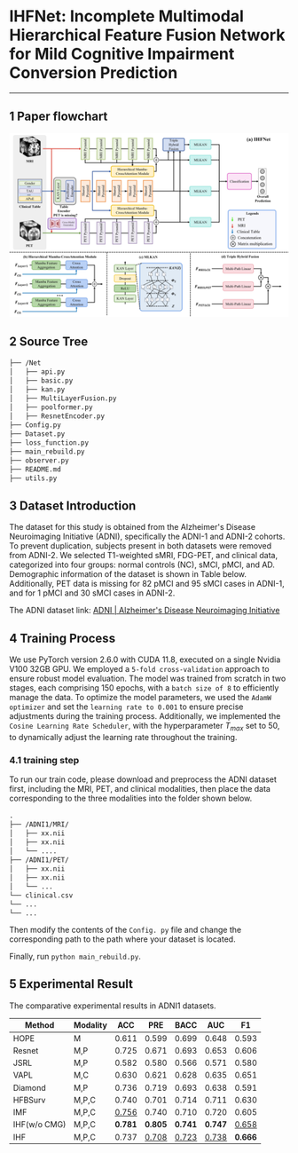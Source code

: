 # IHFNet: Incomplete Multimodal Hierarchical Feature Fusion Network for Mild Cognitive Impairment Conversion Prediction



-----

## 1 Paper flowchart

![frame](assets/frame.jpg)



## 2 Source Tree

```
├── /Net
│   ├── api.py
│   ├── basic.py
│   ├── kan.py
│   ├── MultiLayerFusion.py
│   ├── poolformer.py
│   ├── ResnetEncoder.py
├── Config.py
├── Dataset.py
├── loss_function.py
├── main_rebuild.py
├── observer.py
├── README.md
├── utils.py
```

## 3 Dataset Introduction

The dataset for this study is obtained from the Alzheimer's Disease Neuroimaging Initiative (ADNI), specifically the ADNI-1 and ADNI-2 cohorts. To prevent duplication, subjects present in both datasets were removed from ADNI-2. We selected T1-weighted sMRI, FDG-PET, and clinical data, categorized into four groups: normal controls (NC), sMCI, pMCI, and AD. Demographic information of the dataset is shown in Table below. Additionally, PET data is missing for 82 pMCI and 95 sMCI cases in ADNI-1, and for 1 pMCI and 30 sMCI cases in ADNI-2.

The ADNI dataset link: [ADNI | Alzheimer's Disease Neuroimaging Initiative](https://adni.loni.usc.edu/)



## 4 Training Process

We use PyTorch version 2.6.0 with CUDA 11.8, executed on a single Nvidia V100 32GB GPU. We employed a `5-fold cross-validation` approach to ensure robust model evaluation. The model was trained from scratch in two stages, each comprising 150 epochs, with a `batch size of 8` to efficiently manage the data. To optimize the model parameters, we used the `AdamW optimizer` and set the `learning rate to 0.001` to ensure precise adjustments during the training process. Additionally, we implemented the` Cosine Learning Rate Scheduler`, with the hyperparameter $T_{max}$ set to 50, to dynamically adjust the learning rate throughout the training.

### 4.1 training step

To run our train code, please download and preprocess the ADNI dataset first, including the MRI, PET, and clinical modalities, then place the data corresponding to the three modalities into the folder shown below.

```
.
├── /ADNI1/MRI/
│   ├── xx.nii
│   ├── xx.nii
│   └── ....
├── /ADNI1/PET/
│   ├── xx.nii
│   ├── xx.nii
│   └── ...
└── clinical.csv
└── ...
└── ...

```

Then modify the contents of the `Config. py` file and change the corresponding path to the path where your dataset is located.

Finally, run `python main_rebuild.py`.

## 5 Experimental Result

The comparative experimental results in ADNI1 datasets.

| Method       | Modality | ACC          | PRE          | BACC         | AUC          | F1           |
| ------------ | -------- | ------------ | ------------ | ------------ | ------------ | ------------ |
| HOPE         | M        | 0.611        | 0.599        | 0.699        | 0.648        | 0.593        |
| Resnet       | M,P      | 0.725        | 0.671        | 0.693        | 0.653        | 0.606        |
| JSRL         | M,P      | 0.582        | 0.580        | 0.566        | 0.571        | 0.580        |
| VAPL         | M,C      | 0.630        | 0.621        | 0.628        | 0.635        | 0.651        |
| Diamond      | M,P      | 0.736        | 0.719        | 0.693        | 0.638        | 0.591        |
| HFBSurv      | M,P,C    | 0.740        | 0.701        | 0.714        | 0.711        | 0.630        |
| IMF          | M,P,C    | <u>0.756</u> | 0.740        | 0.710        | 0.720        | 0.605        |
| IHF(w/o CMG) | M,P,C    | **0.781**    | **0.805**    | **0.741**    | **0.747**    | <u>0.658</u> |
| IHF          | M,P,C    | 0.737        | <u>0.708</u> | <u>0.723</u> | <u>0.738</u> | **0.666**    |


